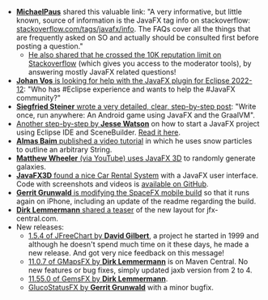* [**MichaelPaus**](https://twitter.com/MichaelPaus) shared this valuable link: "A very informative, but little known, source of information is the JavaFX tag info on stackoverflow: [stackoverflow.com/tags/javafx/info](https://stackoverflow.com/tags/javafx/info). The FAQs cover all the things that are frequently asked on SO and actually should be consulted first before posting a question."
  * [He also shared that he crossed the 10K reputation limit on Stackoverflow](https://twitter.com/MichaelPaus/status/1612385027760734208) (which gives you access to the moderator tools), by answering mostly JavaFX related questions!
* [**Johan Vos** is looking for help with the JavaFX plugin for Eclipse 2022-12](https://twitter.com/johanvos/status/1611354561863614465): "Who has #Eclipse experience and wants to help the #JavaFX community?"
* [**Siegfried Steiner** wrote a very detailed, clear, step-by-step post](https://twitter.com/MetacodesPro/status/1612477239249047552): "Write once, run anywhere: An Android game using JavaFX and the GraalVM".
* [Another step-by-step by **Jesse Watson**](https://twitter.com/jessals04/status/1611842000965505025) on how to start a JavaFX project using Eclipse IDE and SceneBuilder. [Read it here](https://www.jessejwatson.com/posts/javafx-how-i-made-my-first-java-gui).
* [**Almas Baim** published a video tutorial](https://www.youtube.com/watch?v=UAGRgntpliI) in which he uses snow particles to outline an arbitrary String.
* [**Matthew Wheeler** (via YouTube) uses JavaFX 3D](https://www.youtube.com/watch?v=2Mjzw_fKqbM) to randomly generate galaxies.
* [**JavaFX3D** found a nice Car Rental System](https://twitter.com/JavaFX3D/status/1612944735752310784) with a JavaFX user interface. Code with screenshots and videos is [available on GitHub](https://github.com/yuenci/Java-Car-Rental-System).
* [**Gerrit Grunwald** is modifying the SpaceFX mobile build](https://mastodon.social/@hansolo_/109678192185507846) so that it runs again on iPhone, including an update of the readme regarding the build.
* [**Dirk Lemmermann** shared a teaser](https://twitter.com/dlemmermann/status/1612469114127147010) of the new layout for jfx-central.com.
* New releases:
  * [1.5.4 of JFreeChart by **David Gilbert**](https://twitter.com/david_m_gilbert/status/1612140104734089219?t=_DrlFGujAC-b0GMEYa8lmQ&s=09), a project he started in 1999 and although he doesn't spend much time on it these days, he made a new release. And got very nice feedback on this message!
  * [11.0.7 of GMapsFX by **Dirk Lemmermann**](https://twitter.com/dlemmermann/status/1613501135247101955) is on Maven Central. No new features or bug fixes, simply updated jaxb version from 2 to 4.
  * [11.55.0 of GemsFX by **Dirk Lemmermann**](https://twitter.com/dlemmermann/status/1613565091110158337).
  * [GlucoStatusFX by **Gerrit Grunwald**](https://mastodon.social/@hansolo_/109675689095015969) with a minor bugfix.